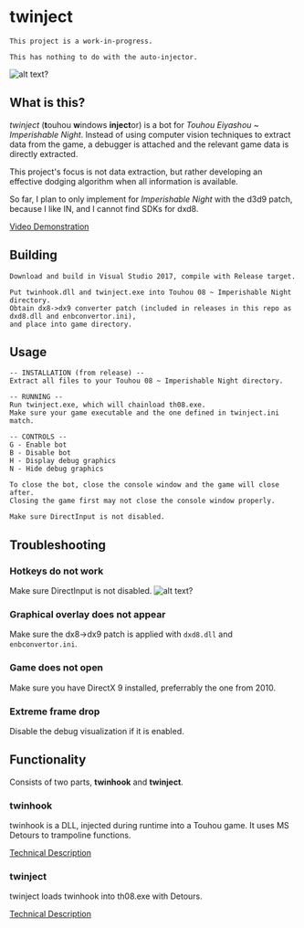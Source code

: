 # twinject
`This project is a work-in-progress.`

`This has nothing to do with the auto-injector.`

![alt text?](https://i.imgur.com/uimgJ4L.png)
## What is this?
_twinject_ (**t**ouhou **w**indows **inject**or) is a bot for *Touhou Eiyashou ~ Imperishable Night*. Instead of using computer vision techniques to extract data from the game, a debugger is attached and the relevant game data is directly extracted.

This project's focus is not data extraction, but rather developing an effective dodging algorithm when all information is available.

So far, I plan to only implement for *Imperishable Night* with the d3d9 patch, because I like IN, and I cannot find SDKs for dxd8.

[Video Demonstration](https://www.youtube.com/watch?v=xiQNC4w72L4)

## Building
```
Download and build in Visual Studio 2017, compile with Release target.

Put twinhook.dll and twinject.exe into Touhou 08 ~ Imperishable Night directory.
Obtain dx8->dx9 converter patch (included in releases in this repo as dxd8.dll and enbconvertor.ini),
and place into game directory.
```

## Usage
```
-- INSTALLATION (from release) --
Extract all files to your Touhou 08 ~ Imperishable Night directory.

-- RUNNING --
Run twinject.exe, which will chainload th08.exe.
Make sure your game executable and the one defined in twinject.ini match.

-- CONTROLS --
G - Enable bot
B - Disable bot
H - Display debug graphics
N - Hide debug graphics 

To close the bot, close the console window and the game will close after.
Closing the game first may not close the console window properly.

Make sure DirectInput is not disabled.
```

## Troubleshooting
### Hotkeys do not work
Make sure DirectInput is not disabled.
![alt text?](https://i.imgur.com/r2unX8N.png)

### Graphical overlay does not appear
Make sure the dx8->dx9 patch is applied with `dxd8.dll` and `enbconvertor.ini`.

### Game does not open
Make sure you have DirectX 9 installed, preferrably the one from 2010.

### Extreme frame drop
Disable the debug visualization if it is enabled.

## Functionality
Consists of two parts, **twinhook** and **twinject**.

### twinhook
twinhook is a DLL, injected during runtime into a Touhou game. It uses MS Detours to trampoline functions.

[Technical Description](https://github.com/Netdex/twinject/blob/master/docs/twinhook_technical.md)

### twinject
twinject loads twinhook into th08.exe with Detours.

[Technical Description](https://github.com/Netdex/twinject/blob/master/docs/twinject_technical.md)

